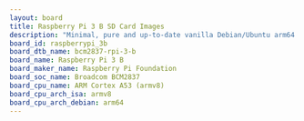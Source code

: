 ```yaml
---
layout: board
title: Raspberry Pi 3 B SD Card Images
description: "Minimal, pure and up-to-date vanilla Debian/Ubuntu arm64 SD card images for Raspberry Pi 3 B by Raspberry Pi Foundation, SoC: Broadcom BCM2837, CPU ISA: armv8"
board_id: raspberrypi_3b
board_dtb_name: bcm2837-rpi-3-b
board_name: Raspberry Pi 3 B
board_maker_name: Raspberry Pi Foundation
board_soc_name: Broadcom BCM2837
board_cpu_name: ARM Cortex A53 (armv8)
board_cpu_arch_isa: armv8
board_cpu_arch_debian: arm64
---
```

